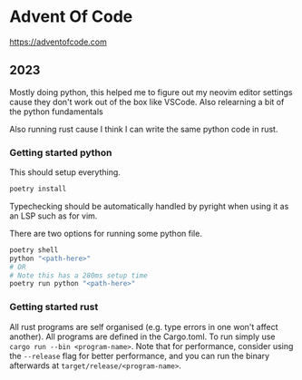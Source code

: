 Advent Of Code
==============

https://adventofcode.com

2023
----
Mostly doing python, this helped me to figure out my neovim editor settings cause they don't work out of the box like VSCode.
Also relearning a bit of the python fundamentals

Also running rust cause I think I can write the same python code in rust.

### Getting started python

This should setup everything.

```sh
poetry install
```

Typechecking should be automatically handled by pyright when using it as an LSP such as for vim.

There are two options for running some python file.

```sh
poetry shell
python "<path-here>"
# OR
# Note this has a 280ms setup time
poetry run python "<path-here>"
```

### Getting started rust

All rust programs are self organised (e.g. type errors in one won't affect another). All programs are defined in the Cargo.toml. To run simply use `cargo run --bin <program-name>`. Note that for performance, consider using the `--release` flag for better performance, and you can run the binary afterwards at `target/release/<program-name>`.
